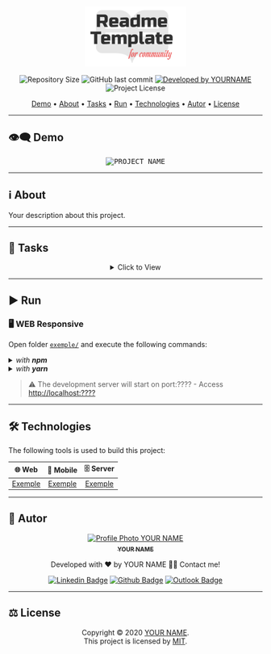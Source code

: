 <p align="center">
  <img alt="PROJECT NAME" src=".github/banner.svg" width="200px"/>
<p>

<p align="center"> 
  <img alt="Repository Size" src="https://img.shields.io/github/repo-size/YOURUSERNAME/flexblog?color=8e44ad&style=for-the-badge">
  <img alt="GitHub last commit" src="https://img.shields.io/github/last-commit/YOURUSERNAME/flexblog?color=8e44ad&style=for-the-badge">
  <a href="https://github.com/rafaelfachinelli">
    <img alt="Developed by YOURNAME" src="https://img.shields.io/badge/Developer-YOUR_NAME-%8e44ad?color=8e44ad&style=for-the-badge">
  </a>
  <img alt="Project License" src="https://img.shields.io/github/license/YOURUSERNAME/YOURREPOSITORY?color=8e44ad&style=for-the-badge"/>
<p>

<p align="center">
 <a href="#eye_speech_bubble-demo">Demo</a> •
 <a href="#information_source-about">About</a> •
 <a href="#memo-tasks">Tasks</a> •
  <a href="#arrow_forward-run">Run</a> •
 <a href="#hammer_and_wrench-technologies">Technologies</a> •
 <a href="#boy-autor">Autor</a> •
 <a href="#balance_scale-licença">License</a>
</p>

---
## :eye_speech_bubble: **Demo**

<p align="center">
  <kbd><img alt="PROJECT NAME" src=".github/desktop_demo.png"/></kbd>
<p>
  
---
## :information_source: About

Your description about this project.

---
## :memo: **Tasks**

<div align="center">
<details>
<summary>Click to View</summary>

|State|Task|
|:---:|:---|
|:heavy_check_mark:|Describe your task finished.|
|:x:|Describe your task unfinished.|

</details>
</div>

---
## :arrow_forward: **Run**

### :desktop_computer: **WEB Responsive**

Open folder [`exemple/`](exemple/) and execute the following commands:

<details>
  <summary><i>with <b>npm</b></i></summary>
  
  ```bash
  # Install dependencies
  $ npm install

  # Start development server
  $ npm start
  ```
  
</details>

<details>
  <summary><i>with <b>yarn</b></i></summary>
  
  ```bash
  # Install dependencies
  $ yarn

  # Start development server
  $ yarn start

  ```

</details>

> ⚠️ The development server will start on port:???? - Access <http://localhost:????>

---
## :hammer_and_wrench: **Technologies**

The following tools is used to build this project:

<div align="center">

|:globe_with_meridians: Web|:iphone: Mobile|:file_cabinet: Server|
|:---:|:---:|:---:|
|[Exemple](https://exemple.com)|[Exemple](https://exemple.com)|[Exemple](https://exemple.com)|

</div>

---
## :boy: **Autor**

<div align="center">

<a href="https://github.com/YOURUSERNAME">
 <img src="YOURGITHUBIMAGEPROFILE" width="100px;" alt="Profile Photo YOUR NAME"/>
 <br/>
 <sub><b>YOUR NAME</b></sub>
</a>

Developed with ❤️ by YOUR NAME 👋🏽 Contact me!

[![Linkedin Badge](https://img.shields.io/badge/-YOUR_NAME-blue?style=flat-square&logo=Linkedin&logoColor=white)](https://www.linkedin.com/in/YOURNAME)
[![Github Badge](https://img.shields.io/badge/-YOURNAME-000?style=flat-square&logo=Github&logoColor=white)](https://github.com/YOURUSERNAME)
[![Outlook Badge](https://img.shields.io/badge/-YOUREMAIL-0078d4?style=flat-square&logo=microsoft-outlook&logoColor=white)](mailto:YOUREMAIL)

</div>

---
## :balance_scale: **License**

<div align="center">

Copyright © 2020 [YOUR NAME](https://github.com/YOURUSERNAME).<br />
This project is licensed by [MIT](./LICENSE).

</div>
